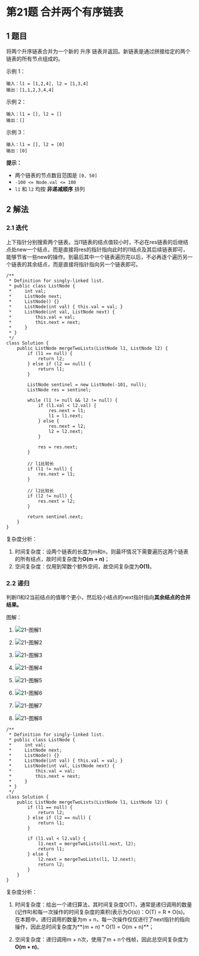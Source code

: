# 第21题 合并两个有序链表

## 1 题目

将两个升序链表合并为一个新的 升序 链表并返回。新链表是通过拼接给定的两个链表的所有节点组成的。 

示例 1：

```
输入：l1 = [1,2,4], l2 = [1,3,4]
输出：[1,1,2,3,4,4]
```

示例 2：

```
输入：l1 = [], l2 = []
输出：[]
```

示例 3：

```
输入：l1 = [], l2 = [0]
输出：[0]
```

**提示：**

- 两个链表的节点数目范围是 `[0, 50]`
- `-100 <= Node.val <= 100`
- `l1` 和 `l2` 均按 **非递减顺序** 排列

## 2 解法

### 2.1 迭代

上下指针分别搜索两个链表。当l1链表的结点值较小时，不必在res链表的后继结点处new一个结点，而是直接将res的指针指向此时的l1结点及其后续链表即可，能够节省一些new的操作。到最后其中一个链表遍历完以后，不必再逐个遍历另一个链表的其余结点，而是直接将指针指向另一个链表即可。

```
/**
 * Definition for singly-linked list.
 * public class ListNode {
 *     int val;
 *     ListNode next;
 *     ListNode() {}
 *     ListNode(int val) { this.val = val; }
 *     ListNode(int val, ListNode next) { 
 *	       this.val = val; 
 *	       this.next = next; 
 * 	   }
 * }
 */
class Solution {
    public ListNode mergeTwoLists(ListNode l1, ListNode l2) {
        if (l1 == null) {
            return l2;
        } else if (l2 == null) {
            return l1;
        }

        ListNode sentinel = new ListNode(-101, null);
        ListNode res = sentinel;

        while (l1 != null && l2 != null) {
            if (l1.val < l2.val) {
                res.next = l1;
                l1 = l1.next;
            } else {
                res.next = l2;
                l2 = l2.next;
            }

            res = res.next;
        }

        // l1比较长
        if (l1 != null) {
            res.next = l1;
        }

        // l2比较长
        if (l2 != null) {
            res.next = l2;
        }

        return sentinel.next;
    }
}
```

复杂度分析：

1. 时间复杂度：设两个链表的长度为m和n，则最坏情况下需要遍历这两个链表的所有结点，故时间复杂度为**O(m + n)**；
2. 空间复杂度：仅用到常数个额外空间，故空间复杂度为**O(1)**。

### 2.2 递归

判断l1和l2当前结点的值哪个更小，然后较小结点的next指针指向**其余结点的合并结果。**

图解：

1. ![21-图解1](images/21-图解1.png)

2. ![21-图解2](images/21-图解2.png)

3. ![21-图解3](images/21-图解3.png)

4. ![21-图解4](images/21-图解4.png)

5. ![21-图解5](images/21-图解5.png)

6. ![21-图解6](images/21-图解6.png)

7. ![21-图解7](images/21-图解7.png)

8. ![21-图解8](images/21-图解8.png)

```
/**
 * Definition for singly-linked list.
 * public class ListNode {
 *     int val;
 *     ListNode next;
 *     ListNode() {}
 *     ListNode(int val) { this.val = val; }
 *     ListNode(int val, ListNode next) { 
 *	       this.val = val; 
 *	       this.next = next; 
 * 	   }
 * }
 */
class Solution {
    public ListNode mergeTwoLists(ListNode l1, ListNode l2) {
        if (l1 == null) {
            return l2;
        } else if (l2 == null) {
            return l1;
        }

        if (l1.val < l2.val) {
            l1.next = mergeTwoLists(l1.next, l2);
            return l1;
        } else {
            l2.next = mergeTwoLists(l1, l2.next);
            return l2;
        }
    }
}
```

复杂度分析：

1. 时间复杂度：给出一个递归算法，其时间复杂度O(T)，通常是递归调用的数量(记作R)和每一次操作的时间复杂度的乘积(表示为O(s))：O(T) = R * O(s)。在本题中，递归调用的数量为m + n，每一次操作仅仅进行了next指针的指向操作，因此总时间复杂度为**(m + n) * O(1) = O(m + n)**；

2. 空间复杂度：递归调用m + n次，使用了m + n个栈帧，因此总空间复杂度为**O(m + n)**。

   